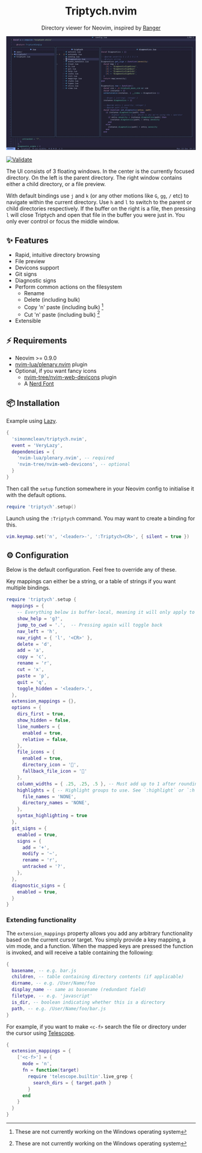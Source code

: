 <h1 align="center">Triptych.nvim</h1>

<p align="center">Directory viewer for Neovim, inspired by <a href="https://github.com/ranger/ranger">Ranger</a></p>

![Triptych screenshot](screenshot.jpg?raw=true "Triptych screenshot")

[![Validate](https://github.com/simonmclean/triptych.nvim/actions/workflows/validate.yml/badge.svg)](https://github.com/simonmclean/triptych.nvim/actions/workflows/validate.yml)

The UI consists of 3 floating windows. In the center is the currently focused directory. On the left is the parent directory.
The right window contains either a child directory, or a file preview.

With default bindings use `j` and `k` (or any other motions like `G`,  `gg`, `/` etc) to navigate within the current directory.
Use `h` and `l` to switch to the parent or child directories respectively.
If the buffer on the right is a file, then pressing `l` will close Triptych and open that file in the buffer you were just in.
You only ever control or focus the middle window.

## ✨ Features

- Rapid, intuitive directory browsing
- File preview
- Devicons support
- Git signs
- Diagnostic signs
- Perform common actions on the filesystem
    - Rename
    - Delete (including bulk)
    - Copy 'n' paste (including bulk) [^1]
    - Cut 'n' paste (including bulk) [^1]
- Extensible

[^1]: These are not currently working on the Windows operating system

## ⚡️ Requirements

- Neovim >= 0.9.0
- [nvim-lua/plenary.nvim](https://github.com/nvim-lua/plenary.nvim) plugin
- Optional, if you want fancy icons
    - [nvim-tree/nvim-web-devicons](https://github.com/nvim-tree/nvim-web-devicons) plugin
    -  A [Nerd Font](https://www.nerdfonts.com/)

## 📦 Installation

Example using [Lazy](https://github.com/folke/lazy.nvim).

```lua
{
  'simonmclean/triptych.nvim',
  event = 'VeryLazy',
  dependencies = {
    'nvim-lua/plenary.nvim', -- required
    'nvim-tree/nvim-web-devicons', -- optional
  }
}
```

Then call the `setup` function somewhere in your Neovim config to initialise it with the default options.

```lua
require 'triptych'.setup()
```

Launch using the `:Triptych` command. You may want to create a binding for this.

```lua
vim.keymap.set('n', '<leader>-', ':Triptych<CR>', { silent = true })
```

## ⚙️ Configuration

Below is the default configuration. Feel free to override any of these.

Key mappings can either be a string, or a table of strings if you want multiple bindings.

```lua
require 'triptych'.setup {
  mappings = {
    -- Everything below is buffer-local, meaning it will only apply to Triptych windows
    show_help = 'g?',
    jump_to_cwd = '.',  -- Pressing again will toggle back
    nav_left = 'h',
    nav_right = { 'l', '<CR>' },
    delete = 'd',
    add = 'a',
    copy = 'c',
    rename = 'r',
    cut = 'x',
    paste = 'p',
    quit = 'q',
    toggle_hidden = '<leader>.',
  },
  extension_mappings = {},
  options = {
    dirs_first = true,
    show_hidden = false,
    line_numbers = {
      enabled = true,
      relative = false,
    },
    file_icons = {
      enabled = true,
      directory_icon = '',
      fallback_file_icon = ''
    },
    column_widths = { .25, .25, .5 }, -- Must add up to 1 after rounding to 2 decimal places
    highlights = { -- Highlight groups to use. See `:highlight` or `:h highlight`
      file_names = 'NONE',
      directory_names = 'NONE',
    },
    syntax_highlighting = true
  },
  git_signs = {
    enabled = true,
    signs = {
      add = '+',
      modify = '~',
      rename = 'r',
      untracked = '?',
    },
  },
  diagnostic_signs = {
    enabled = true,
  }
}
```

### Extending functionality

The `extension_mappings` property allows you add any arbitrary functionality based on the current cursor target.
You simply provide a key mapping, a vim mode, and a function. When the mapped keys are pressed the function is invoked, and will receive a table containing the following:

```lua
{
  basename, -- e.g. bar.js
  children, -- table containing directory contents (if applicable)
  dirname, -- e.g. /User/Name/foo
  display_name -- same as basename (redundant field)
  filetype, -- e.g. 'javascript'
  is_dir, -- boolean indicating whether this is a directory
  path, -- e.g. /User/Name/foo/bar.js
}
```

For example, if you want to make `<c-f>` search the file or directory under the cursor using [Telescope](https://github.com/nvim-telescope/telescope.nvim).

```lua
{
  extension_mappings = {
    ['<c-f>'] = {
      mode = 'n',
      fn = function(target)
        require 'telescope.builtin'.live_grep {
          search_dirs = { target.path }
        }
      end
    }
  }
}
```
